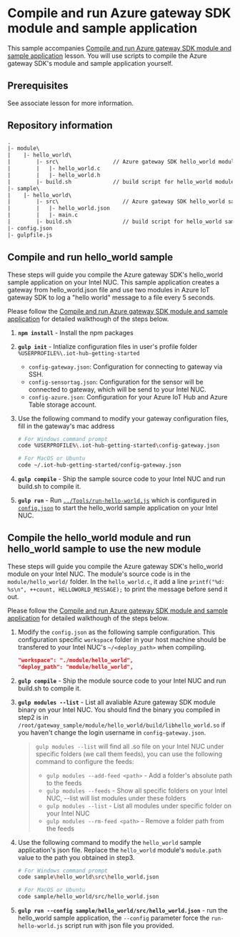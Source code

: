# Compile and run Azure gateway SDK module and sample application
This sample accompanies [Compile and run Azure gateway SDK module and sample application](#) lesson. You will use scripts to compile the Azure gateway SDK's module and sample application yourself.

## Prerequisites
See associate lesson for more information.

## Repository information

```txt
.
|- module\                    
|    |- hello_world\           
|        |- src\                 // Azure gateway SDK hello_world module source code
|        |   |- hello_world.c
|        |   |- hello_world.h
|        |- build.sh             // build script for hello_world module
|- sample\
|    |- hello_world\
|        |- src\                    // Azure gateway SDK hello_world sample application source code
|        |   |- hello_world.json
|        |   |- main.c
|        |- build.sh                // build script for hello_world sample application
|- config.json
|- gulpfile.js
```

## Compile and run hello_world sample

These steps will guide you compile the Azure gateway SDK's hello_world sample application on your Intel NUC. This sample application creates a gateway from hello_world.json file and use two modules in Azure IoT gateway SDK to log a "hello world" message to a file every 5 seconds.

Please follow the [Compile and run Azure gateway SDK module and sample application](#) for detailed walkthough of the steps below.

1. **`npm install`** - Install the npm packages

2. **`gulp init`** - Intialize configuration files in user's profile folder `%USERPROFILE%\.iot-hub-getting-started`

   * `config-gateway.json`: Configuration for connecting to gateway via SSH.
   * `config-sensortag.json`: Configuration for the sensor will be connected to gateway, which will be send to your Intel NUC.
   * `config-azure.json`: Configuration for your Azure IoT Hub and Azure Table storage account.

3. Use the following command to modify your gateway configuration files, fill in the gateway's mac address

   ``` bash
   # For Windows command prompt
   code %USERPROFILE%\.iot-hub-getting-started\config-gateway.json

   # For MacOS or Ubuntu
   code ~/.iot-hub-getting-started/config-gateway.json
   ```

4. **`gulp compile`** - Ship the sample source code to your Intel NUC and run build.sh to compile it.

5. **`gulp run`** - Run [`../Tools/run-hello-world.js`](../Tools/run-hello-world.js) which is configured in [`config.json`](config.json) to start the hello_world sample application on your Intel NUC. 

## Compile the hello_world module and run hello_world sample to use the new module

These steps will guide you compile the Azure gateway SDK's hello_world module on your Intel NUC. The module's source code is in the `module/hello_world/` folder. In the `hello_world.c`, it add a line `printf("%d: %s\n", ++count, HELLOWORLD_MESSAGE);` to print the message before send it out.

Please follow the [Compile and run Azure gateway SDK module and sample application](#) for detailed walkthough of the steps below.

1. Modify the `config.json` as the following sample configuration. This configuration specific `workspace` folder in your host machine should be transfered to your Intel NUC's `~/<deploy_path>` when compiling.

   ``` json
   "workspace": "./module/hello_world",
   "deploy_path": "module/hello_world",
   ```

2. **`gulp compile`** - Ship the module source code to your Intel NUC and run build.sh to compile it.

3. **`gulp modules --list`** - List all avaliable Azure gateway SDK module binary on your Intel NUC. You should find the binary you compiled in step2 is in `/root/gateway_sample/module/hello_world/build/libhello_world.so` if you haven't change the login username in `config-gateway.json`.

   > `gulp modules --list` will find all .so file on your Intel NUC under specific folders (we call them feeds), you can use the following command to configure the feeds:
   >
   > * `gulp modules --add-feed <path>` - Add a folder's absolute path to the feeds
   > * `gulp modules --feeds` - Show all specific folders on your Intel NUC, --list will list modules under these folders
   > * `gulp modules --list` - List all modules under specific folder on your Intel NUC
   > * `gulp modules --rm-feed <path>` - Remove a folder path from the feeds

4. Use the following command to modify the `hello_world` sample application's json file. Replace the `hello_world` module's `module.path` value to the path you obtained in step3.

   ``` bash
   # For Windows command prompt
   code sample\hello_world\src\hello_world.json

   # For MacOS or Ubuntu
   code sample/hello_world/src/hello_world.json
   ```

5. **`gulp run --config sample/hello_world/src/hello_world.json`** - run the hello_world sample application, the `--config` parameter force the `run-hello-world.js` script run with json file you provided.